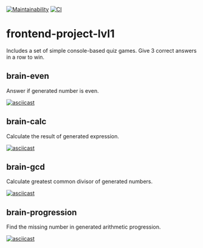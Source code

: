 [![Maintainability](https://api.codeclimate.com/v1/badges/2b0b7550fabd68c3d073/maintainability)](https://codeclimate.com/github/vbelolapotkov/frontend-project-lvl1/maintainability)
[![CI](https://github.com/vbelolapotkov/frontend-project-lvl1/workflows/CI/badge.svg)](https://github.com/vbelolapotkov/frontend-project-lvl1/workflows/CI/badge.svg)

# frontend-project-lvl1

Includes a set of simple console-based quiz games. Give 3 correct answers in a row to win.

## brain-even

Answer if generated number is even.

[![asciicast](https://asciinema.org/a/iWviLvGK2cIwSAK2tAMXDdpys.svg)](https://asciinema.org/a/iWviLvGK2cIwSAK2tAMXDdpys)

## brain-calc

Calculate the result of generated expression.

[![asciicast](https://asciinema.org/a/yibb65SYqGNJIz8sOLEajHKzo.svg)](https://asciinema.org/a/yibb65SYqGNJIz8sOLEajHKzo)

## brain-gcd

Calculate greatest common divisor of generated numbers.

[![asciicast](https://asciinema.org/a/EhUtfP7EVXivvBvoQlIi6kVCU.svg)](https://asciinema.org/a/EhUtfP7EVXivvBvoQlIi6kVCU)

## brain-progression

Find the missing number in generated arithmetic progression.

[![asciicast](https://asciinema.org/a/fuH28gZAEdnjF3tCgDKP7RFfK.svg)](https://asciinema.org/a/fuH28gZAEdnjF3tCgDKP7RFfK)